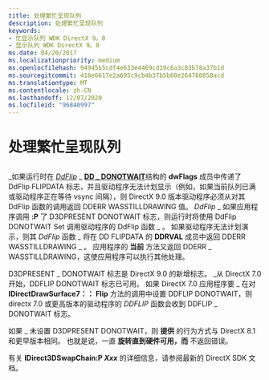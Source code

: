 ```yaml
---
title: 处理繁忙呈现队列
description: 处理繁忙呈现队列
keywords:
- 忙显示队列 WDK DirectX 9。0
- 显示队列 WDK DirectX 9。0
ms.date: 04/20/2017
ms.localizationpriority: medium
ms.openlocfilehash: 94945b5cdf4e633e4469cd19c6a3c83b78a37b1d
ms.sourcegitcommit: 418e6617e2a695c9cb4b37b5b60e264760858acd
ms.translationtype: MT
ms.contentlocale: zh-CN
ms.lasthandoff: 12/07/2020
ms.locfileid: "96840997"
---
```

# <a name="processing-with-busy-present-queues"></a>处理繁忙呈现队列


## <span id="ddk_processing_with_busy_present_queues_gg"></span><span id="DDK_PROCESSING_WITH_BUSY_PRESENT_QUEUES_GG"></span>


\_如果运行时在 [*DdFlip*](/windows/win32/api/ddrawint/nc-ddrawint-pdd_surfcb_flip) \_ [**DD \_ DONOTWAIT**](/windows/win32/api/ddrawint/ns-ddrawint-dd_flipdata)结构的 **dwFlags** 成员中传递了 DdFlip FLIPDATA 标志，并且驱动程序无法计划显示（例如，如果当前队列已满或驱动程序正在等待 vsync 间隔），则 DirectX 9.0 版本驱动程序必须从对其 DdFlip 函数的调用返回 DDERR WASSTILLDRAWING 值。 *DdFlip* \_ 如果应用程序调用 **:P** 了 D3DPRESENT DONOTWAIT 标志，则运行时将使用 DdFlip DONOTWAIT Set 调用驱动程序的 DdFlip 函数 \_ 。 如果驱动程序无法计划演示，则其 *DdFlip* 函数 \_ 将在 DD FLIPDATA 的 **DDRVAL** 成员中返回 DDERR WASSTILLDRAWING \_ 。 应用程序的 **当前** 方法又返回 DDERR \_ WASSTILLDRAWING，这使应用程序可以执行其他处理。

D3DPRESENT \_ DONOTWAIT 标志是 DirectX 9.0 的新增标志。 \_从 DirectX 7.0 开始，DDFLIP DONOTWAIT 标志已可用。 如果 DirectX 7.0 应用程序要 \_ 在对 **IDirectDrawSurface7：： Flip** 方法的调用中设置 DDFLIP DONOTWAIT，则 directx 7.0 或更高版本的驱动程序的 *DDFLIP* 函数会收到 DDFLIP \_ DONOTWAIT 标志。

如果 \_ 未设置 D3DPRESENT DONOTWAIT，则 **提供** 的行为方式与 DirectX 8.1 和更早版本相同。 也就是说，一直 **旋转直到硬件可用，而** 不返回错误。

有关 **IDirect3DSwapChain:P *Xxx*** 的详细信息，请参阅最新的 DirectX SDK 文档。

 

